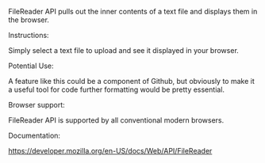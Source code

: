 
FileReader API pulls out the inner contents of a text file and displays them in the browser.

Instructions:

Simply select a text file to upload and see it displayed in your browser.

Potential Use:

A feature like this could be a component of Github, but obviously to make it a useful tool for code further formatting would be pretty essential.

Browser support:

FileReader API is supported by all conventional modern browsers.

Documentation:

https://developer.mozilla.org/en-US/docs/Web/API/FileReader
